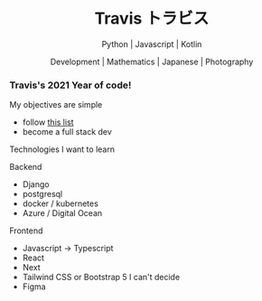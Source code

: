 <h1 id='name', align=center> Travis トラビス </h1>

<p align="center">
Python | Javascript | Kotlin
</p>
<p align="center">
Development | Mathematics | Japanese | Photography
</p>

<h3>Travis's 2021 Year of code!</h3>
<p>
  My objectives are simple
  <ul>
    <li>follow <a href="https://panelbear.com/blog/tech-stack/">this list</a></li>
    <li>become a full stack dev</li>
  </ul>
</p>
<p>
  Technologies I want to learn

  Backend
  <ul>
    <li>Django</li>
    <li>postgresql</li>
    <li>docker / kubernetes</li>
    <li>Azure / Digital Ocean</li>
  </ul>

  Frontend
  <ul>
    <li>Javascript -> Typescript</li>
    <li>React</li>
    <li>Next</li>
    <li>Tailwind CSS or Bootstrap 5 I can't decide</li>
    <li>Figma</li>
  </ul>
</p>
